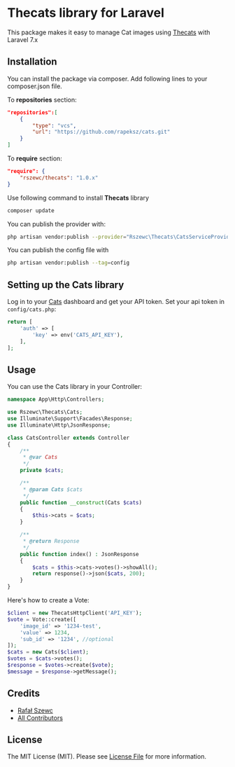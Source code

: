 # Thecats library for Laravel

This package makes it easy to manage Cat images using [Thecats](https://docs.thecatapi.com/) with Laravel 7.x

## Installation

You can install the package via composer. Add following lines to your composer.json file.

To **repositories** section:
```json
"repositories":[
    {
        "type": "vcs",
        "url": "https://github.com/rapeksz/cats.git"
    }
]
```

To **require** section:
```json
"require": {
    "rszewc/thecats": "1.0.x"
}
```

Use following command to install **Thecats** library
```bash
composer update
```

You can publish the provider with:
```bash
php artisan vendor:publish --provider="Rszewc\Thecats\CatsServiceProvider"
```

You can publish the config file with
```bash
php artisan vendor:publish --tag=config
```


## Setting up the Cats library

Log in to your [Cats](https://thecatapi.com/) dashboard and get your API token.
Set your api token in `config/cats.php`:

```php
return [
    'auth' => [
        'key' => env('CATS_API_KEY'),
    ],
];
```

## Usage

You can use the Cats library in your Controller:

```php
namespace App\Http\Controllers;

use Rszewc\Thecats\Cats;
use Illuminate\Support\Facades\Response;
use Illuminate\Http\JsonResponse;

class CatsController extends Controller
{
    /**
     * @var Cats 
     */
    private $cats;

    /**
     * @param Cats $cats
     */
    public function __construct(Cats $cats)
    {
        $this->cats = $cats;
    }

    /**
     * @return Response
     */
    public function index() : JsonResponse
    {
        $cats = $this->cats->votes()->showAll();
        return response()->json($cats, 200);
    }
}
```

Here's how to create a Vote:

```php
$client = new ThecatsHttpClient('API_KEY');
$vote = Vote::create([
    'image_id' => '1234-test',
    'value' => 1234,
    'sub_id' => '1234', //optional
]);
$cats = new Cats($client);
$votes = $cats->votes();
$response = $votes->create($vote);
$message = $response->getMessage();
```


## Credits

- [Rafał Szewc](https://github.com/rszewc)
- [All Contributors](../../contributors)

## License

The MIT License (MIT). Please see [License File](LICENSE.md) for more information.